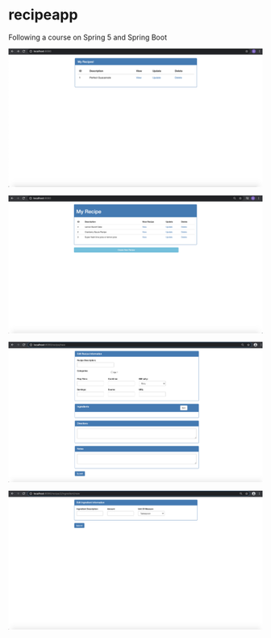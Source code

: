 # recipeapp
Following a course on Spring 5 and Spring Boot

![alt text](https://github.com/geodan89/recipeapp/blob/master/Screenshot%202020-05-06%20at%2021.39.23.png)

![alt text](https://github.com/geodan89/recipeapp/blob/master/Screenshot%202020-06-21%20at%2021.05.24.png)

![alt text](https://github.com/geodan89/recipeapp/blob/master/Screenshot%202020-06-21%20at%2000.50.40.png)

![alt text](https://github.com/geodan89/recipeapp/blob/master/Screenshot%202020-06-21%20at%2000.51.26.png)

